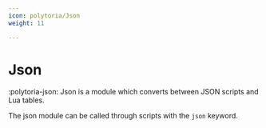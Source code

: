 ```yaml
---
icon: polytoria/Json
weight: 11

---
```


# Json

:polytoria-json: Json is a module which converts between JSON scripts and Lua tables.

The json module can be called through scripts with the `json` keyword.



